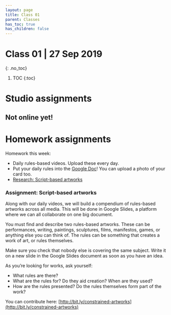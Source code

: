 ```yaml
---
layout: page
title: Class 01
parent: Classes
has_toc: true
has_children: false
---
```


# Class 01 | 27 Sep 2019
{: .no_toc}

1. TOC
{:toc}



# Studio assignments

## Not online yet!

<!--
## Activity 1: Course Rules

This course is about creating rules in your work which enable you to be more creative. It is inspired by the Oulipo, who worked with constrained writing techniques. 

A course about rules needs some rules. Some of these will be imposed on you (these are mostly there to make sure we’re all shooting in the same format, etc). Some we’ll make together. Some you’ll make yourself. Some will apply to all of us, some to just you.


### Imposed rules

*   We will shoot in 16:9, landscape format. You can edit your footage into other formats later, but start in this format. This means if you’re shooting on a phone, you hold it in horizontally!
*   We write, shoot, and edit _fast_. We are not precious about showing our work, or work-in-progress. We acknowledge it’s not going to be perfect, and constructive criticism will make it better.
*   We make something small every day. It doesn’t have to be great: it just has to be made.
*   We share our work with each other.
*   Rules help us make things.
*   If in doubt, make.
*   Ask for feedback.


### Your rules



*   Collectively agreed arbitrary rules. How do we refer to each other? Are we a class, a collective? What is our mission statement? 
*   What’s the best way of working? How can we share files? 
    *   A big Dropbox?
    *   Agree on naming convention + folder structure for our daily files (e.g. _ollie-daily-2019.09.27.mov_). **This will be important later!**
*   Any other rules?


## Activity 2: Video-making

You will be allocated a card with a word on it. You have ten minutes, working on your own, to make a 1-5 second film which captures the essence of the word. Do not tell anyone else what your word is. The shorter your film is, the better. You can use any film-making technique you want.

Words: gravity / acceleration / explosion / energy / implosion / clarity / transition / multiplication / fast / slow

After 10 minutes:

Upload your video here: [j.mp/2ld7wfP](http://j.mp/2ld7wfP) (make your first name the word, your second name “1”. Use your Avans email address.)

_This is a Dropbox file request._

Write a set of instructions that someone else can follow to make the same film you just made. Think about how precise or loose your language is. Do you want them to frame objects in a certain way? Do they need to carry out a certain set of movements? How can you capture these in writing? (5 minutes)

Pass your instructions to the person to your left. 

You have ten minutes to make a film by following the instructions you now have.

After 5 minutes:

Upload your video here: [j.mp/2ld7wfP](http://j.mp/2ld7wfP) (make your first name the word, your second name “2”. Use your Avans email address.)

Presentation of films, 1 then 2. Discussion: which instructions worked? Which films worked?


## Activity 3: Rules-based video

Create a simple set of constraints or rules you can follow to make videos with a recognisable visual or temporal structure. 

You will use these rules to make and upload a _new video every single day for the duration of this course_. Each video should be the same length (aim for 1-10 seconds). You must follow your own rules for every video. Think about how each video communicates your constraints, and connects to the overall form and structure of the other films in your series.

Write your instructions on a credit-card-sized card. Carry this in your wallet. Refer to it every time you make your video.

Your videos will not be perfect. You must be at peace with this. Your daily videos must not use any post-production, besides trimming clips so that they conform to the time standards.

You will have made 70 short videos by the end of this course. At the end of the course you will combine these videos into a composition which shows a logical ordering of information.

We will make our rules now and test them so you can be happy with this way of working. You’ll finalise your rules before the end of class.

As a guide, this exercise should take no more than 10 minutes each day. If you can make it something that gets your blood pumping or your creativity going, it will set you up for a good day of work!

A few sample rules:



*   _Each film will depict a single thin straight line running horizontally through its centre_
*   _Each film will depict a single, unbroken lateral 360º movement of the environment I am in a 12.36pm_
*   _Each film will depict a transition through a doorway_
*   _Each film will show me engaging with a mechanism_
*   _Each film will depict a balloon bursting in a new context  _
*   _Each film will show an unbroken shot of the back of someone’s head for five seconds_
*   _I am going to film the sky for one second at the same time every day_
*   _I am going to make a timelapse of drawing blindfolded, filmed from above_
*   _I am going to film a new orange object falling from my desk every day_
*   _I am going to film pouring a new drink every day_
*   _I am going to screw a piece of paper into a new ball every day; the camera position will always be the same_
-->




# Homework assignments

Homework this week:

*   Daily rules-based videos. Upload these every day.
*   Put your daily rules into the [Google Doc](https://docs.google.com/document/d/1-7oXTFJ9Phh1xanO6zaeC3hghGAFVKeIkASXCuLEsS4/edit?usp=sharing)! You can upload a photo of your card too.
*   [Research: Script-based artworks](#assignment-script-based-artworks)



### Assignment: Script-based artworks

Along with our daily videos, we will build a compendium of rules-based artworks across all media. This will be done in Google Slides, a platform where we can all collaborate on one big document.

You must find and describe two rules-based artworks. These can be performances, writing, paintings, sculptures, films, manifestos, games, or anything else you can think of. The rules can be something that creates a work of art, or rules themselves.

Make sure you check that nobody else is covering the same subject. Write it on a new slide in the Google Slides document as soon as you have an idea.

As you’re looking for works, ask yourself:



*   What rules are there? 
*   What are the rules for? Do they aid creation? When are they used?
*   How are the rules presented? Do the rules themselves form part of the work?

You can contribute here: [http://bit.ly/constrained-artworks](http://bit.ly/constrained-artworks) 

